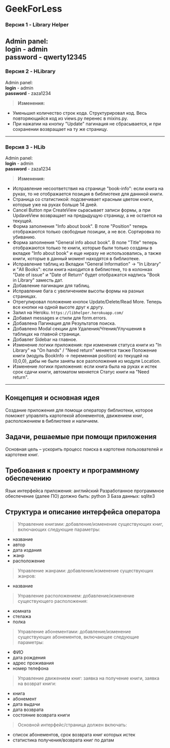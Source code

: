 ﻿# GeekForLess

### Версия 1 - Library Helper    
Admin panel:    
    **login** - admin    
    **password** - qwerty12345    
---
### Версия 2 - HLibrary    
Admin panel:    
    **login** - admin    
    **password** - zaza1234    
> **Изменения:**
- Уменьшил количество строк кода. Структурировал код. Весь повторяющийся код из views.py перенес в mixins.py.
- При нажатии на кнопку "Update" пагинация не сбрасывается, и при сохранении возвращает на ту же страницу.
---
### Версия 3 - HLib    
Admin panel:    
    **login** - admin    
    **password** - zaza1234    
> **Изменения:**
- Исправление несоответствия на странице "book-info": если книга на руках, то не отображается позиция в библиотеке для даннной книги.
- Страница со статистикой: подсвечивает красным цветом книги, которые уже на руках больше 14 дней.
- Cancel Button при  CreateView сьрасывает записи формы, а при UpdaveView возвращает на предыдущую страницу, а не остается на текущей. 
- Форма заполнения "Info about book". В поле "Position" теперь отображаются только свободные позиции, а не все. Сортировка по убиванию.
- Форма заполнения "General info about book". В поле "Title" теперь отображаются только те книги, которые были только созданы в вкладке "Info about book" и еще ниразу не использовались, а также книги, которые в данный момент находятся в библиотеке.
- Исправление таблиц из Вкладки "General Information" -> "In Library" и "All Books": если книга находится в библиотеке, то в колонках "Date of issue" и "Date of Return" будет отображатся надпись "Book in Library" заместь дат. 
- Добавление пагинации для таблиц.
- Исправление бага с увеличением высоты формы на разных страницах.
- Отрегулировал положение кнопок Update/Delete/Read More. Теперь все кнопки на одной высоте друг к другу.
- Залил на Heroku.
`https://libhelper.herokuapp.com/`
- Добавил messages и стили для form.errors.
- Добавлена Пагинация для Результатов поиска.
- Добавлено Modal секции для Удаления/Чтения/Улучшения в таблицах на главной страници.
- Добавлег Sidebar на главное.
- Изменение логики приложения: при изменения статуса книги из "In Library" на "On hands" / "Need return" меняется также Положение книги (модуль BookInfo -> переменная position) из текущей на (0,0,0), дабы не были заняты все разположения из модуля Location.
- Изменение логики приложения: если книга была на руках и истек срок сдачи книги, автоматом меняется Статус книги на "Need return".
 

---    
## Концепция и основная идея
Создание приложения для помощи оператору библиотеки, которое поможет управлять картотекой абонементов, движением книг, расположением в библиотеке и наличием.

## Задачи, решаемые при помощи приложения 
Основная цель – ускорить процесс поиска в картотеке пользователей и картотеке книг.

## Требования к проекту и программному обеспечению
Язык интерфейса приложения: английский
Разработанное программное обеспечение (далее ПО) должно быть: python 3
База данных: sqlite3

## Структура и описание интерфейса оператора
> Управление книгами: добавление/изменение существующих книг, включающих следующие параметры: 
- название
- автор
- дата издания
- жанр
- расположение
 
> Управление жанрами: добавление/изменение существующих жанров:
- название

> Управление расположением: добавление/изменение существующего расположения:
- комната
- стелажа
- полка

> Управление абонементами: добавление/изменение существующих абонементов, включающее следующие параметры: 
- ФИО
- дата рождения
- адрес проживания
- номер телефона

> Управление движением книг: заявка на получение книги, заявка на возврат книги:
- книга
- абонемент
- дата выдачи
- дата возврата
- состояние возврата книги

> Основной интерфейс/страница должен включать:
- список абонементов, срок возврата книг которых истек
- статистика получения/возврата книг по датам

